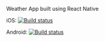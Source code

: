 Weather App built using React Native 

iOS: [![Build status](https://build.appcenter.ms/v0.1/apps/22904f0a-f47c-4381-8d71-389dab48c841/branches/dev/badge)](https://appcenter.ms)

Android: [![Build status](https://build.appcenter.ms/v0.1/apps/766baead-9334-47e3-97a7-3fb89a6b369b/branches/dev/badge)](https://appcenter.ms)
